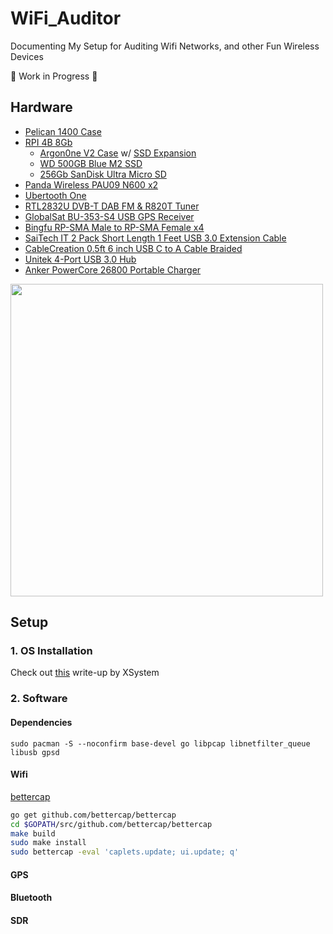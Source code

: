 # WiFi_Auditor
Documenting My Setup for Auditing Wifi Networks, and other Fun Wireless Devices

:construction: Work in Progress  :construction: 

## Hardware
- [Pelican 1400 Case](https://amzn.com/B00009XVKY)
- [RPI 4B 8Gb](https://amzn.com/B08956GVXN)
  - [Argon0ne V2 Case](https://amzn.com/B07WP8WC3V) w/ [SSD Expansion](https://amzn.com/B08MHYWJCP)
  - [WD 500GB Blue M2 SSD](https://amzn.com/B073SBX6TY)
  - [256Gb SanDisk Ultra Micro SD](https://amzn.com/B08GY8NHF2)
- [Panda Wireless PAU09 N600 x2](https://amzn.com/B01LY35HGO)
- [Ubertooth One](https://amzn.com/B07HNMBBST)
- [RTL2832U DVB-T DAB FM & R820T Tuner](https://amzn.com/B00PDM76ZW)
- [GlobalSat BU-353-S4 USB GPS Receiver](https://amzn.com/B008200LHW)
- [Bingfu RP-SMA Male to RP-SMA Female x4](https://amzn.com/B07Z33NJGL)
- [SaiTech IT 2 Pack Short Length 1 Feet USB 3.0 Extension Cable](https://amzn.com/B077MFLH7W)
- [CableCreation 0.5ft 6 inch USB C to A Cable Braided](https://amzn.com/B01CZVEUIE)
- [Unitek 4-Port USB 3.0 Hub](https://amzn.com/B07G9CXSW1)
- [Anker PowerCore 26800 Portable Charger](https://amzn.com/B01JIWQPMW)

<img src="https://raw.githubusercontent.com/Wh1t3Fox/WiFi_Auditor/main/imgs/setup.jpg" width="500" />

## Setup

### 1. OS Installation 
Check out [this](https://gist.github.com/XSystem252/d274cd0af836a72ff42d590d59647928) write-up by XSystem

### 2. Software
#### Dependencies
```
sudo pacman -S --noconfirm base-devel go libpcap libnetfilter_queue libusb gpsd 
```

#### Wifi
[bettercap](https://bettercap.org)
```bash
go get github.com/bettercap/bettercap
cd $GOPATH/src/github.com/bettercap/bettercap
make build
sudo make install
sudo bettercap -eval 'caplets.update; ui.update; q'
```

#### GPS


#### Bluetooth


#### SDR

